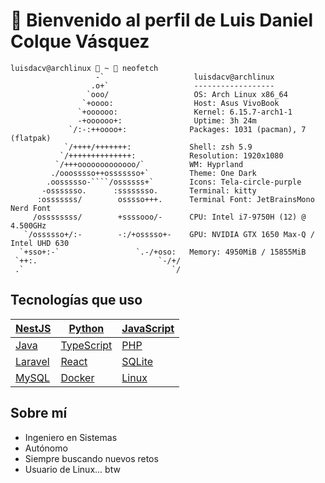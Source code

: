 # 👋 Bienvenido al perfil de Luis Daniel Colque Vásquez


```
luisdacv@archlinux  ~  neofetch
                   -`                    luisdacv@archlinux
                  .o+`                   ------------------
                 `ooo/                   OS: Arch Linux x86_64
                `+oooo:                  Host: Asus VivoBook
               `+oooooo:                 Kernel: 6.15.7-arch1-1
               -+oooooo+:                Uptime: 3h 24m
             `/:-:++oooo+:              Packages: 1031 (pacman), 7 (flatpak)
            `/++++/+++++++:             Shell: zsh 5.9
           `/++++++++++++++:            Resolution: 1920x1080
          `/+++ooooooooooooo/`          WM: Hyprland
         ./ooosssso++osssssso+`         Theme: One Dark
        .oossssso-````/ossssss+`        Icons: Tela-circle-purple
       -osssssso.      :ssssssso.       Terminal: kitty
      :osssssss/        osssso+++.      Terminal Font: JetBrainsMono Nerd Font
     /ossssssss/        +ssssooo/-      CPU: Intel i7-9750H (12) @ 4.500GHz
   `/ossssso+/:-        -:/+osssso+-    GPU: NVIDIA GTX 1650 Max-Q / Intel UHD 630
  `+sso+:-`                 `.-/+oso:   Memory: 4950MiB / 15855MiB
 `++:.                           `-/+/
 .`                                 `/
```


## Tecnologías que uso
| [NestJS](https://nestjs.com) | [Python](https://python.org) | [JavaScript](https://developer.mozilla.org/docs/Web/JavaScript) |
|-----------------------------|------------------------------|---------------------------------------------------------------|
| [Java](https://www.java.com) | [TypeScript](https://www.typescriptlang.org) | [PHP](https://www.php.net) |
| [Laravel](https://laravel.com) | [React](https://react.dev) | [SQLite](https://sqlite.org) |
| [MySQL](https://www.mysql.com) | [Docker](https://www.docker.com) | [Linux](https://archlinux.org) |


## Sobre mí

- Ingeniero en Sistemas  
- Autónomo  
- Siempre buscando nuevos retos  
- Usuario de Linux... btw
